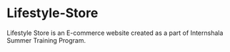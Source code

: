 # Lifestyle-Store

Lifestyle Store is an E-commerce website created as a part of Internshala Summer Training Program. 
